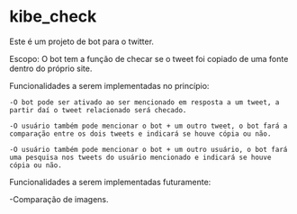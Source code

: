 # kibe_check

Este é um projeto de bot para o twitter.

Escopo:
  O bot tem a função de checar se o tweet foi copiado de uma fonte dentro do próprio site.

  Funcionalidades a serem implementadas no princípio:
  
    -O bot pode ser ativado ao ser mencionado em resposta a um tweet, a partir daí o tweet relacionado será checado.
    
    -O usuário também pode mencionar o bot + um outro tweet, o bot fará a comparação entre os dois tweets e indicará se houve cópia ou não.
    
    -O usuário também pode mencionar o bot + um outro usuário, o bot fará uma pesquisa nos tweets do usuário mencionado e indicará se houve cópia ou não.

Funcionalidades a serem implementadas futuramente:

  -Comparação de imagens.
